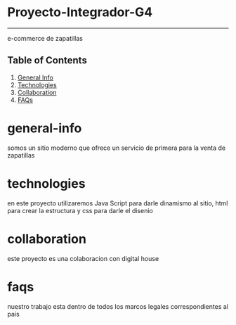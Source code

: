 # Proyecto-Integrador-G4
***
e-commerce de zapatillas
## Table of Contents
1. [General Info](#general-info)
2. [Technologies](#technologies)
3. [Collaboration](#collaboration)
4. [FAQs](#faqs)
# general-info
somos un sitio moderno que ofrece un servicio de primera para la venta de zapatillas
# technologies
en este proyecto utilizaremos Java Script para darle dinamismo al sitio, html para crear la estructura y css para darle el disenio
# collaboration
este proyecto es una colaboracion con digital house
# faqs
nuestro trabajo esta dentro de todos los marcos legales correspondientes al pais
